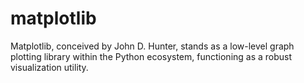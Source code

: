 # matplotlib
Matplotlib, conceived by John D. Hunter, stands as a low-level graph plotting library within the Python ecosystem, functioning as a robust visualization utility. 
